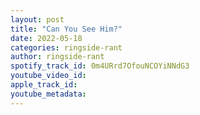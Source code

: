 ```yaml
---
layout: post
title: "Can You See Him?"
date: 2022-05-18
categories: ringside-rant
author: ringside-rant
spotify_track_id: 0m4URrd7OfouNCOYiNNdG3
youtube_video_id: 
apple_track_id: 
youtube_metadata: 
---
```

